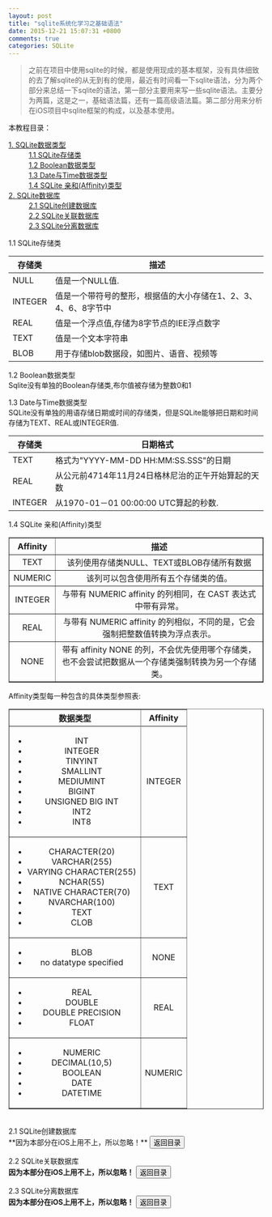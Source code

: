```yaml
---
layout: post
title: "sqlite系统化学习之基础语法"
date: 2015-12-21 15:07:31 +0800
comments: true
categories: SQLite
---
```

> 之前在项目中使用sqlite的时候，都是使用现成的基本框架，没有具体细致的去了解sqlite的从无到有的使用，最近有时间看一下sqlite语法，分为两个部分来总结一下sqlite的语法，第一部分主要用来写一些sqlite语法。主要分为两篇，这是之一，基础语法篇，还有一篇高级语法篇。第二部分用来分析在iOS项目中sqlite框架的构成，以及基本使用。

<!--more-->
本教程目录：
<script>
function alertWarming(){
	alert("因为本部分在iOS上用不上，所以忽略！");
}
function backToMenu(){
	window.scrollTo(0,100);
}

</script>

<dl>
	<dt><a href=#1.1>1. SQLite数据类型</a></dt>
		<dd><a href=#1.1>1.1 SQLite存储类</a><br/>    
			<a href=#1.2>1.2 Boolean数据类型</a><br/>
		    <a href=#1.3>1.3 Date与Time数据类型</a><br/>
		    <a href=#1.4>1.4 SQLite 亲和(Affinity)类型</a>
		</dd>
	<dt><a href=#2.1 onclick="alertWarming()">2. SQLite数据库</a><br/></dt>
		<dd><a href=#2.1 onclick="alertWarming()">2.1 SQLite创建数据库</a><br/>
			<a href=#2.2 onclick="alertWarming()">2.2 SQLite关联数据库</a><br/>
			<a href=#2.3 onclick="alertWarming()">2.3 SQLite分离数据库</a>
		</dd>
</dl>

<a id=1.1>1.1 SQLite存储类</a>

| 存储类 | 描述		|
|-------|----------	|
| NULL	|值是一个NULL值.|
| INTEGER | 值是一个带符号的整形，根据值的大小存储在1、2、3、4、6、8字节中|
|REAL| 值是一个浮点值,存储为8字节点的IEE浮点数字|
|TEXT|值是一个文本字符串|
|BLOB|用于存储blob数据段，如图片、语音、视频等|

<a id=1.2>1.2 Boolean数据类型</a><br/>
	Sqlite没有单独的Boolean存储类,布尔值被存储为整数0和1

<a id=1.3>1.3 Date与Time数据类型</a><br/>
SQLite没有单独的用语存储日期或时间的存储类，但是SQLite能够把日期和时间存储为TEXT、REAL或INTEGER值.

|存储类|日期格式|
|-----|-------|
|TEXT|格式为"YYYY-MM-DD HH:MM:SS.SSS"的日期|
|REAL|从公元前4714年11月24日格林尼治的正午开始算起的天数|
|INTEGER|从1970-01－01 00:00:00 UTC算起的秒数.|

<a id=1.4>1.4 SQLite 亲和(Affinity)类型</a>

<table border='1' cellspacing="0" style="text-align:center">
<tr>
	<th>Affinity</th>
	<th>描述</th>
</tr>
<tr>
	<td>TEXT</td>
	<td>该列使用存储类NULL、TEXT或BLOB存储所有数据</td>
</tr>
<tr>
	<td>NUMERIC</td>
	<td>该列可以包含使用所有五个存储类的值。</td>
</tr>
<tr>
	<td>INTEGER</td>
	<td>与带有 NUMERIC affinity 的列相同，在 CAST 表达式中带有异常。</td>
</tr>
<tr>
	<td>REAL</td>
	<td>与带有 NUMERIC affinity 的列相似，不同的是，它会强制把整数值转换为浮点表示。</td>
</tr>
<tr>
	<td>NONE</td>
	<td>	带有 affinity NONE 的列，不会优先使用哪个存储类，也不会尝试把数据从一个存储类强制转换为另一个存储类。</td>
</tr>
</table>

Affinity类型每一种包含的具体类型参照表:
<div align="center">
<table border='1' cellspacing="0" style="text-align:center">
<tr>
	<th>数据类型</th>
	<th>Affinity</th>
<tr>
<tr>
	<td>
		<ul>
			<li>INT</li>
			<li>INTEGER</li>
			<li>TINYINT</li>
			<li>SMALLINT</li>
			<li>MEDIUMINT</li>
			<li>BIGINT</li>
			<li>UNSIGNED BIG INT</li>
			<li>INT2</li>
			<li>INT8</li>
		</ul>
	</td>
	<td>INTEGER</td>
</tr>
<tr>
	<td>
		<ul>
			<li>CHARACTER(20)</li>
			<li>VARCHAR(255)</li>
			<li>VARYING CHARACTER(255)</li>
			<li>NCHAR(55)</li>
			<li>NATIVE CHARACTER(70)</li>
			<li>NVARCHAR(100)</li>
			<li>TEXT</li>
			<li>CLOB</li>
		 </ul>
	</td>
	<td>TEXT</td>
</tr>
<tr>
	<td>
		<ul>
			<li>BLOB</li>
			<li>no datatype specified</li>
		</ul>
	</td>
	<td>NONE</td>
</tr>
<tr>
	<td>
		<ul>
			<li>REAL</li>
			<li>DOUBLE</li>
			<li>DOUBLE PRECISION</li>
			<li>FLOAT</li>
		</ul>
	</td>
	<td>REAL</td>
</tr>
<tr>
	<td>
		<ul>
			<li>NUMERIC</li>
			<li>DECIMAL(10,5)</li>
			<li>BOOLEAN</li>
			<li>DATE</li>
			<li>DATETIME</li>
		</ul>
	</td>
	<td>NUMERIC</td>
</tr>
</table>
</div>

<br/>
<a id=2.1>2.1 SQLite创建数据库</a><br/>
**因为本部分在iOS上用不上，所以忽略！**
<input type="button" value="返回目录" onclick=backToMenu()>

<a id=2.2>2.2 SQLite关联数据库</a><br/>
**因为本部分在iOS上用不上，所以忽略！**
<input type="button" value="返回目录" onclick=backToMenu()>

<a id=2.3>2.3 SQLite分离数据库</a><br/>
**因为本部分在iOS上用不上，所以忽略！**
<input type="button" value="返回目录" onclick=backToMenu()>